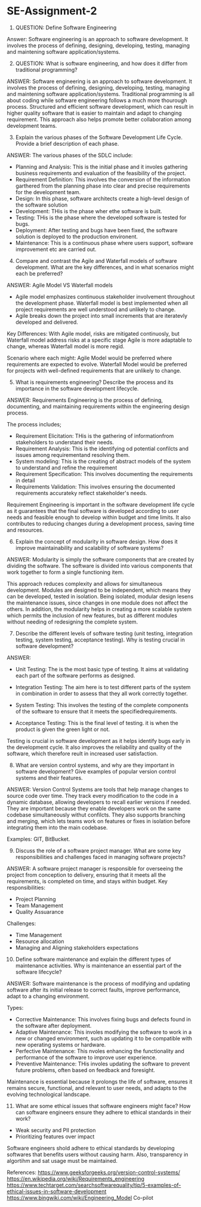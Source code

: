 # SE-Assignment-2

1. QUESTION: Define Software Engineering

Answer: Software engineering is an approach to software development. It involves the process of defining, designing, developing, testing, managing and maintening software application/systems.

2. QUESTION: What is software engineering, and how does it differ from traditional programming?

ANSWER: Software engineering is an approach to software development. It involves the process of defining, designing, developing, testing, managing and maintening software application/systems.
Traditional programming is all about coding while software engineering follows a much more thourough process. Structured and efficient software development, which can result in higher quality software that is easier to maintain and adapt to changing requirement. This approach also helps promote better collaboration among development teams.

3. Explain the various phases of the Software Development Life Cycle. Provide a brief description of each phase.

ANSWER: The various phases of the SDLC include:
- Planning and Analysis: This is the initial phase and it involes gathering business requirements and evaluation of the feasibility of the project.
- Requirement Definition: This involves the conversion of the information garthered from the planning phase into clear and precise requirements for the development team.
- Design: In this phase, software architects create a high-level design of the software solution
- Development: THis is the phase wher ethe software is built.
- Testing: THis is the phase where the developed software is tested for bugs. 
- Deployment: After testing and bugs have been fixed, the software solution is deployed to the production environent.
- Maintenance: This is a continuous phase where users support, software improvement etc are carried out.

4. Compare and contrast the Agile and Waterfall models of software development. What are the key differences, and in what scenarios might each be preferred?

ANSWER:
Agile Model VS Waterfall models
- Agile model emphasizes continuous stakeholder involvement throughout the development phase. Waterfall model is best implemented when all project requirements are well understood and unlikely to change.
- Agile breaks down the project into small increments that are iteratevly developed and delivered.

Key Differences: With Agile model, risks are mitigated continuosly, but Waterfall model address risks at a specific stage
Agile is more adaptable to change, whereas Waterfall model is more regid.

Scenario where each might: 
Agile Model would be preferred where requirements are expected to evolve.
Waterfall Model would be preferred for projects with well-defined requirements that are unlikely to change.

5. What is requirements engineering? Describe the process and its importance in the software development lifecycle.

ANSWER:
Requirements Engineering is the process of defining, documenting, and maintaining requirements within the engineering design process.

The process includes; 
- Requirement Elicitation: THis is the gathering of informationfrom stakeholders to understand their needs.
- Requirement Analysis: This is the identifying od potential confilcts and issues among requirementand resolving them.
- System modeling: This is the creating of abstract models of the system to understand and refine the requirement
- Requirement Specification: This involves documenting the requirements in detail
- Requirements Validation: This involves ensuring the documented requirements accurateky reflect stakeholder's needs.

Requirement Engineering is important in the software development life cycle as it guarantees that the final software is developed according to user needs and feasible enough to develop within budget and time limits. It also contributes to reducing changes during a development process, saving time and resources. 

6. Explain the concept of modularity in software design. How does it improve maintainability and scalability of software systems?

ANSWER:
Modularity is simply the software components that are created by dividing the software. The software is divided into various components that work together to form a single functioning item.

This approach reduces complexity and allows for simultaneous development. Modules are designed to be independent, which means they can be developed, tested in isolation. Being isolated, modular design lesens the maintenance issues, since changes in one module does not affect the others.  In addition, the modularity helps in creating a more scalable system which permits the inclusion of new features, but as different modules without needing of redesigning the complete system.

7. Describe the different levels of software testing (unit testing, integration testing, system testing, acceptance testing). Why is testing crucial in software development?

ANSWER:
- Unit Testing: The is the most basic type of testing. It aims at validating each part of the software performs as designed.

- Integration Testing: The aim here is to test different parts of the system in combination in order to assess that they all work correctly together. 

- System Testing: This involves the testing of the complete components of the software to ensure that it meets the specifiedrequirements.

- Acceptance Testing: This is the final level of testing. it is when the product is given the green light or not.

Testing is crucial in software development as it helps identify bugs early in the development cycle. It also improves the reliability and quality of the software, which therefore reult in increased user satisfaction.

8. What are version control systems, and why are they important in software development? Give examples of popular version control systems and their features.

ANSWER:
Version Control Systems are tools that help manage changes to source code over time. They track every modification to the code in a dynamic database, allowing developers to recall earlier versions if needed. 
They are important because they enable developers work on the same codebase simultaneously withut confilcts. They also supports branching and merging, which lets teams work on features or fixes in isolation before integrating them into the main codebase.

Examples: GIT, BitBucket.

9. Discuss the role of a software project manager. What are some key responsibilities and challenges faced in managing software projects?

ANSWER:
A software project manager is responsible for overseeing the project from conception to delivery, ensuring that it meets all the requirements, is completed on time, and stays within budget. 
Key responsibilities:
- Project Planning
- Team Management
- Quality Assuarance

Challenges:
- Time Management
- Resource allocation
- Managing and Aligning stakeholders expectations

10. Define software maintenance and explain the different types of maintenance activities. Why is maintenance an essential part of the software lifecycle?

ANSWER:
Software maintenance is the process of modifying and updating software after its initial release to correct faults, improve performance, adapt to a changing environment.

Types:
- Corrective Maintenance: This involves fixing bugs and defects found in the software after deployment.
- Adaptive Maintenance: This involes modifying the software to work in a new or changed environment, such as updating it to be compatible with new operating systems or hardware.
- Perfective Maintenance: This nvoles enhancing the functionality and performance of the software to improve user experience.
- Preventive Maintenance: THis involes updating the software to prevent future problems, often based on feedback and foresight.

Maintenance is essential because it prolongs the life of software, ensures it remains secure, functional, and relevant to user needs, and adapts to the evolving technological landscape.

11. What are some ethical issues that software engineers might face? How can software engineers ensure they adhere to ethical standards in their work? 

- Weak security and PII protection
- Prioritizing features over impact

Software engineers shold adhere to ethical standards by developing softwares that benefits users without causing harm. Also, transparency in algortihm and sat usage must be maintained.

References: 
https://www.geeksforgeeks.org/version-control-systems/
https://en.wikipedia.org/wiki/Requirements_engineering
https://www.techtarget.com/searchsoftwarequality/tip/5-examples-of-ethical-issues-in-software-development
https://www.bingwiki.com/wiki/Engineering_Model
Co-pilot
